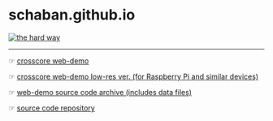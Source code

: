 # schaban.github.io
[![the hard way](https://schaban.github.io/pic/gp_hard.png)](https://github.com/schaban/crosscore_dev/blob/main/README.md)
<hr/>

&#x261E; [crosscore web-demo](https://schaban.github.io/crosscore_web_demo/wgl_test.html)

&#x261E; [crosscore web-demo low-res ver. (for Raspberry Pi and similar devices)](https://schaban.github.io/crosscore_web_demo/wgl_test.html?small&lowq)

&#x261E; [web-demo source code archive (includes data files)](https://schaban.github.io/crosscore_web_demo/xcore_web.tar.xz)

&#x261E; [source code repository](https://github.com/schaban/crosscore_dev)

